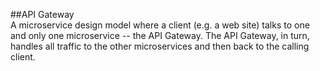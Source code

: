 ##API Gateway  
A microservice design model where a client (e.g. a web site) talks to one and only one microservice -- the API Gateway. The API Gateway, in turn, handles all traffic to the other microservices and then back to the calling client.
